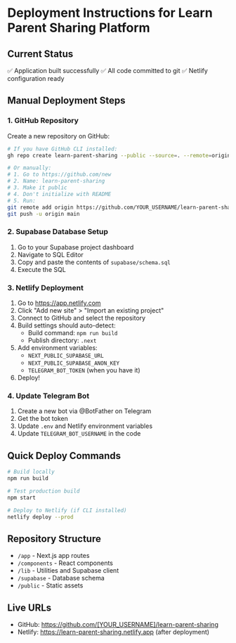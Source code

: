 # Deployment Instructions for Learn Parent Sharing Platform

## Current Status
✅ Application built successfully
✅ All code committed to git
✅ Netlify configuration ready

## Manual Deployment Steps

### 1. GitHub Repository
Create a new repository on GitHub:
```bash
# If you have GitHub CLI installed:
gh repo create learn-parent-sharing --public --source=. --remote=origin --push

# Or manually:
# 1. Go to https://github.com/new
# 2. Name: learn-parent-sharing
# 3. Make it public
# 4. Don't initialize with README
# 5. Run:
git remote add origin https://github.com/YOUR_USERNAME/learn-parent-sharing.git
git push -u origin main
```

### 2. Supabase Database Setup
1. Go to your Supabase project dashboard
2. Navigate to SQL Editor
3. Copy and paste the contents of `supabase/schema.sql`
4. Execute the SQL

### 3. Netlify Deployment
1. Go to https://app.netlify.com
2. Click "Add new site" > "Import an existing project"
3. Connect to GitHub and select the repository
4. Build settings should auto-detect:
   - Build command: `npm run build`
   - Publish directory: `.next`
5. Add environment variables:
   - `NEXT_PUBLIC_SUPABASE_URL`
   - `NEXT_PUBLIC_SUPABASE_ANON_KEY`
   - `TELEGRAM_BOT_TOKEN` (when you have it)
6. Deploy!

### 4. Update Telegram Bot
1. Create a new bot via @BotFather on Telegram
2. Get the bot token
3. Update `.env` and Netlify environment variables
4. Update `TELEGRAM_BOT_USERNAME` in the code

## Quick Deploy Commands
```bash
# Build locally
npm run build

# Test production build
npm start

# Deploy to Netlify (if CLI installed)
netlify deploy --prod
```

## Repository Structure
- `/app` - Next.js app routes
- `/components` - React components
- `/lib` - Utilities and Supabase client
- `/supabase` - Database schema
- `/public` - Static assets

## Live URLs
- GitHub: https://github.com/[YOUR_USERNAME]/learn-parent-sharing
- Netlify: https://learn-parent-sharing.netlify.app (after deployment)